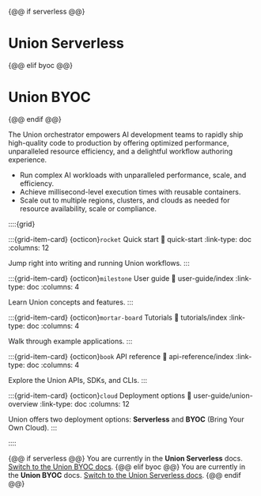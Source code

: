 {@@ if serverless @@}
# Union Serverless
{@@ elif byoc @@}
# Union BYOC
{@@ endif @@}

The Union orchestrator empowers AI development teams to rapidly ship high-quality code to production by offering optimized performance, unparalleled resource efficiency, and a delightful workflow authoring experience.

* Run complex AI workloads with unparalleled performance, scale, and efficiency.
* Achieve millisecond-level execution times with reusable containers.
* Scale out to multiple regions, clusters, and clouds as needed for resource availability, scale or compliance.

::::{grid}

:::{grid-item-card} {octicon}`rocket` Quick start
:link: quick-start
:link-type: doc
:columns: 12

Jump right into writing and running Union workflows.
:::

:::{grid-item-card} {octicon}`milestone` User guide
:link: user-guide/index
:link-type: doc
:columns: 4

Learn Union concepts and features.
:::

:::{grid-item-card} {octicon}`mortar-board` Tutorials
:link: tutorials/index
:link-type: doc
:columns: 4

Walk through example applications.
:::

:::{grid-item-card} {octicon}`book` API reference
:link: api-reference/index
:link-type: doc
:columns: 4

Explore the Union APIs, SDKs, and CLIs.
:::

:::{grid-item-card} {octicon}`cloud` Deployment options
:link: user-guide/union-overview
:link-type: doc
:columns: 12

Union offers two deployment options: **Serverless** and **BYOC** (Bring Your Own Cloud).
:::

::::

{@@ if serverless @@}
You are currently in the **Union Serverless** docs.
[Switch to the Union BYOC docs](https://docs.union.ai/byoc).
{@@  elif byoc @@}
You are currently in the **Union BYOC** docs.
[Switch to the Union Serverless docs](https://docs.union.ai/serverless).
{@@ endif @@}
